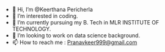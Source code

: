 - 👋 Hi, I’m @Keerthana Pericherla 
- 👀 I’m interested in coding. 
- 🌱 I’m currently pursuing my B. Tech in MLR INSTITUTE OF TECHNOLOGY. 
- 💞️ I’m looking to work on data science background. 
- 📫 How to reach me : Pranavkeer999@gmail.com 

<!---
Keerthana2806/Keerthana2806 is a ✨ special ✨ repository because its `README.md` (this file) appears on your GitHub profile.
You can click the Preview link to take a look at your changes.
--->
